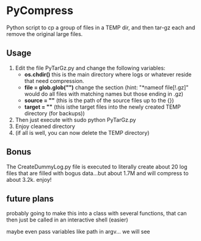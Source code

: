 # PyCompress
Python script to cp a group of files in a TEMP dir, and then tar-gz each and remove the original large files.

## Usage

1. Edit the file PyTarGz.py and change the following variables:
     *  **os.chdir(<path of files>)** this is the main directory where logs or whatever reside that need compression.
     *  **file = glob.glob("<pattern>")** change the <pattern> section (hint: "*nameof file[!.gz]" would do all files with matching names but those ending in .gz)
     *  **source = "<path>"** (this is the path of the source files up to the {})
     *  **target = "<path>"** (this isthe target files into the newly created TEMP directory (for backups))
2. Then just execute with sudo python PyTarGz.py
3. Enjoy cleaned directory
4. (if all is well, you can now delete the TEMP directory)

## Bonus
The CreateDummyLog.py file is executed to literally create about 20 log files that are filled with bogus data...but about 1.7M and will compress to about 3.2k.  enjoy!

## future plans
probably going to make this into a class with several functions, that can then just be called in an interactive shell (easier)

maybe even pass variables like path in argv... we will see
